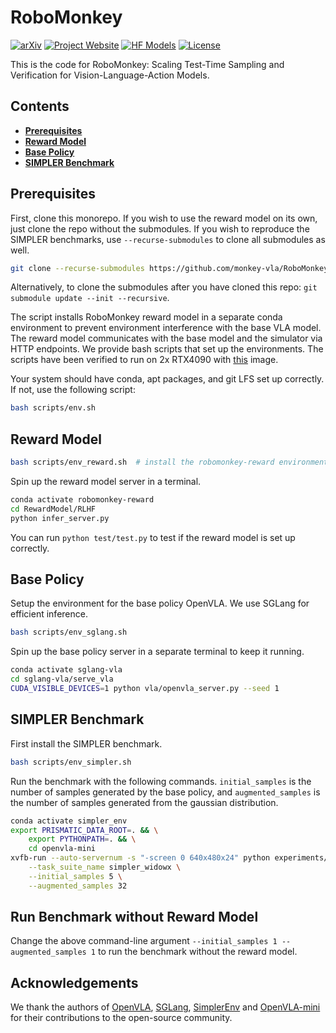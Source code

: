 # RoboMonkey

[![arXiv](https://img.shields.io/badge/arXiv-2506.17811-df2a2a.svg?style=for-the-badge)](https://arxiv.org/abs/2506.17811)
[![Project Website](https://img.shields.io/badge/Project-Website-blue?style=for-the-badge)](https://robomonkey-vla.github.io/)
[![HF Models](https://img.shields.io/badge/%F0%9F%A4%97-Models-yellow?style=for-the-badge)](https://huggingface.co/robomonkey-vla/RewardModel)
[![License](https://img.shields.io/badge/LICENSE-MIT-green?style=for-the-badge)](LICENSE)
 

This is the code for RoboMonkey: Scaling Test-Time Sampling and Verification for Vision-Language-Action Models.


## Contents
 * [**Prerequisites**](#prerequisites)
 * [**Reward Model**](#reward-model)
 * [**Base Policy**](#base-policy)
 * [**SIMPLER Benchmark**](#simpler-benchmark)


## Prerequisites

First, clone this monorepo. If you wish to use the reward model on its own, just clone the repo without the submodules. If you wish to reproduce the SIMPLER benchmarks, use `--recurse-submodules` to clone all submodules as well. 

```bash
git clone --recurse-submodules https://github.com/monkey-vla/RoboMonkey.git
```
Alternatively, to clone the submodules after you have cloned this repo: `git submodule update --init --recursive`.

The script installs RoboMonkey reward model in a separate conda environment to prevent environment interference with the base VLA model. The reward model communicates with the base model and the simulator via HTTP endpoints. We provide bash scripts that set up the environments. The scripts have been verified to run on 2x RTX4090 with [this](https://hub.docker.com/layers/nvidia/cuda/11.8.0-cudnn8-devel-ubuntu20.04/images/sha256-0b25e1f1c6f596a6c92b04cb825714be41b4dc8323ba71205dbae8b11bfa672c) image.

Your system should have conda, apt packages, and git LFS set up correctly. If not, use the following script:
```bash
bash scripts/env.sh
```

## Reward Model

```bash
bash scripts/env_reward.sh  # install the robomonkey-reward environment
```

Spin up the reward model server in a terminal.

```bash
conda activate robomonkey-reward
cd RewardModel/RLHF
python infer_server.py
```

You can run `python test/test.py` to test if the reward model is set up correctly.

## Base Policy

Setup the environment for the base policy OpenVLA. We use SGLang for efficient inference.
```bash
bash scripts/env_sglang.sh
```

Spin up the base policy server in a separate terminal to keep it running.
```bash
conda activate sglang-vla
cd sglang-vla/serve_vla
CUDA_VISIBLE_DEVICES=1 python vla/openvla_server.py --seed 1
```

## SIMPLER Benchmark

First install the SIMPLER benchmark.

```bash
bash scripts/env_simpler.sh
```

Run the benchmark with the following commands. `initial_samples` is the number of samples generated by the base policy, and `augmented_samples` is the number of samples generated from the gaussian distribution.
```bash
conda activate simpler_env
export PRISMATIC_DATA_ROOT=. && \
    export PYTHONPATH=. && \
    cd openvla-mini
xvfb-run --auto-servernum -s "-screen 0 640x480x24" python experiments/robot/simpler/run_simpler_eval.py \
    --task_suite_name simpler_widowx \
    --initial_samples 5 \
    --augmented_samples 32
```

## Run Benchmark without Reward Model

Change the above command-line argument `--initial_samples 1 --augmented_samples 1` to run the benchmark without the reward model.

## Acknowledgements

We thank the authors of [OpenVLA](https://github.com/openvla/openvla), [SGLang](https://github.com/sgl-project/sglang), [SimplerEnv](https://github.com/simpler-env/SimplerEnv) and [OpenVLA-mini](https://github.com/Stanford-ILIAD/openvla-mini) for their contributions to the open-source community.

